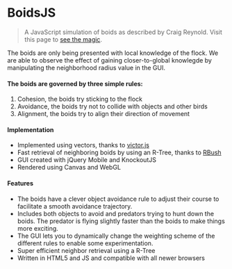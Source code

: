 # BoidsJS

> A JavaScript simulation of boids as described by Craig Reynold. Visit this page to [see the magic](http://jorgenkg.github.io/BoidsJS/).

The boids are only being presented with local knowledge of the flock. We are able to observe the effect of gaining closer-to-global knowlegde by manipulating the neighborhood radius value in the GUI.

#### The boids are governed by three simple rules: 

1. Cohesion, the boids try sticking to the flock
2. Avoidance, the boids try not to collide with objects and other birds
3. Alignment, the boids try to align their direction of movement

#### Implementation

* Implemented using vectors, thanks to [victor.js](http://victorjs.org)
* Fast retrieval of neighboring boids by using an R-Tree, thanks to [RBush](https://github.com/mourner/rbush)
* GUI created with jQuery Mobile and KnockoutJS
* Rendered using Canvas and WebGL

#### Features

* The boids have a clever object avoidance rule to adjust their course to facilitate a smooth avoidance trajectory.
* Includes both objects to avoid and predators trying to hunt down the boids. The predator is flying slightly faster than the boids to make things more exciting.
* The GUI lets you to dynamically change the weighting scheme of the different rules to enable some experimentation.
* Super efficient neighbor retrieval using a R-Tree
* Written in HTML5 and JS and compatible with all newer browsers
